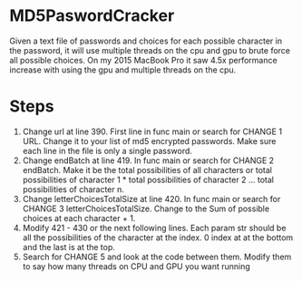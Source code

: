 # MD5PaswordCracker
Given a text file of passwords and choices for each possible character in the password, it will use multiple threads on the cpu and gpu to brute force all possible choices. On my 2015 MacBook Pro it saw 4.5x performance increase with using the gpu and multiple threads on the cpu.

# Steps
 1) Change url at line 390. First line in func main or search for CHANGE 1 URL. Change it to your list of md5 encrypted passwords. Make sure each line in the file is only a single password.
 2) Change endBatch at line 419. In func main or search for CHANGE 2 endBatch. Make it be the total possibilities of all characters or total possibilities of character 1 * total possibilities of character 2 ... total possibilities of character n.
 3) Change letterChoicesTotalSize at line 420. In func main or search for CHANGE 3 letterChoicesTotalSize. Change to the Sum of possible choices at each character + 1. 
 4) Modify 421 - 430 or the next following lines. Each param str should be all the possibilities of the character at the index. 0 index at at the bottom and the last is at the top.
 5) Search for CHANGE 5 and look at the code between them. Modify them to say how many threads on CPU and GPU you want running
